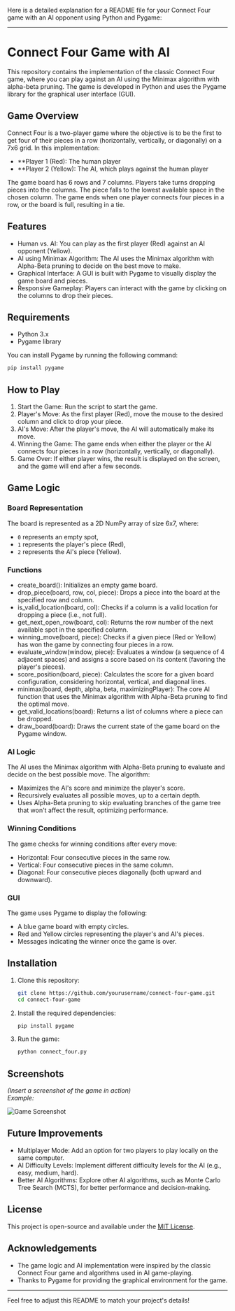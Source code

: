 Here is a detailed explanation for a README file for your Connect Four game with an AI opponent using Python and Pygame:

---

# Connect Four Game with AI

This repository contains the implementation of the classic Connect Four game, where you can play against an AI using the Minimax algorithm with alpha-beta pruning. The game is developed in Python and uses the Pygame library for the graphical user interface (GUI).

## Game Overview

Connect Four is a two-player game where the objective is to be the first to get four of their pieces in a row (horizontally, vertically, or diagonally) on a 7x6 grid. In this implementation:

- **Player 1 (Red): The human player
- **Player 2 (Yellow): The AI, which plays against the human player

The game board has 6 rows and 7 columns. Players take turns dropping pieces into the columns. The piece falls to the lowest available space in the chosen column. The game ends when one player connects four pieces in a row, or the board is full, resulting in a tie.

## Features

- Human vs. AI: You can play as the first player (Red) against an AI opponent (Yellow).
- AI using Minimax Algorithm: The AI uses the Minimax algorithm with Alpha-Beta pruning to decide on the best move to make.
- Graphical Interface: A GUI is built with Pygame to visually display the game board and pieces.
- Responsive Gameplay: Players can interact with the game by clicking on the columns to drop their pieces.

## Requirements

- Python 3.x
- Pygame library

You can install Pygame by running the following command:

```bash
pip install pygame
```

## How to Play

1. Start the Game: Run the script to start the game.
2. Player's Move: As the first player (Red), move the mouse to the desired column and click to drop your piece.
3. AI's Move: After the player's move, the AI will automatically make its move.
4. Winning the Game: The game ends when either the player or the AI connects four pieces in a row (horizontally, vertically, or diagonally).
5. Game Over: If either player wins, the result is displayed on the screen, and the game will end after a few seconds.

## Game Logic

### Board Representation

The board is represented as a 2D NumPy array of size 6x7, where:
- `0` represents an empty spot,
- `1` represents the player's piece (Red),
- `2` represents the AI's piece (Yellow).

### Functions

- create_board(): Initializes an empty game board.
- drop_piece(board, row, col, piece): Drops a piece into the board at the specified row and column.
- is_valid_location(board, col): Checks if a column is a valid location for dropping a piece (i.e., not full).
- get_next_open_row(board, col): Returns the row number of the next available spot in the specified column.
- winning_move(board, piece): Checks if a given piece (Red or Yellow) has won the game by connecting four pieces in a row.
- evaluate_window(window, piece): Evaluates a window (a sequence of 4 adjacent spaces) and assigns a score based on its content (favoring the player's pieces).
- score_position(board, piece): Calculates the score for a given board configuration, considering horizontal, vertical, and diagonal lines.
- minimax(board, depth, alpha, beta, maximizingPlayer): The core AI function that uses the Minimax algorithm with Alpha-Beta pruning to find the optimal move.
- get_valid_locations(board): Returns a list of columns where a piece can be dropped.
- draw_board(board): Draws the current state of the game board on the Pygame window.

### AI Logic

The AI uses the Minimax algorithm with Alpha-Beta pruning to evaluate and decide on the best possible move. The algorithm:
- Maximizes the AI's score and minimize the player's score.
- Recursively evaluates all possible moves, up to a certain depth.
- Uses Alpha-Beta pruning to skip evaluating branches of the game tree that won't affect the result, optimizing performance.

### Winning Conditions

The game checks for winning conditions after every move:
- Horizontal: Four consecutive pieces in the same row.
- Vertical: Four consecutive pieces in the same column.
- Diagonal: Four consecutive pieces diagonally (both upward and downward).

### GUI

The game uses Pygame to display the following:
- A blue game board with empty circles.
- Red and Yellow circles representing the player's and AI's pieces.
- Messages indicating the winner once the game is over.

## Installation

1. Clone this repository:
   ```bash
   git clone https://github.com/yourusername/connect-four-game.git
   cd connect-four-game
   ```

2. Install the required dependencies:
   ```bash
   pip install pygame
   ```

3. Run the game:
   ```bash
   python connect_four.py
   ```

## Screenshots

_(Insert a screenshot of the game in action)_  
_Example:_

![Game Screenshot](screenshot.png)

## Future Improvements

- Multiplayer Mode: Add an option for two players to play locally on the same computer.
- AI Difficulty Levels: Implement different difficulty levels for the AI (e.g., easy, medium, hard).
- Better AI Algorithms: Explore other AI algorithms, such as Monte Carlo Tree Search (MCTS), for better performance and decision-making.

## License

This project is open-source and available under the [MIT License](LICENSE).

## Acknowledgements

- The game logic and AI implementation were inspired by the classic Connect Four game and algorithms used in AI game-playing.
- Thanks to Pygame for providing the graphical environment for the game.

---

Feel free to adjust this README to match your project's details!
